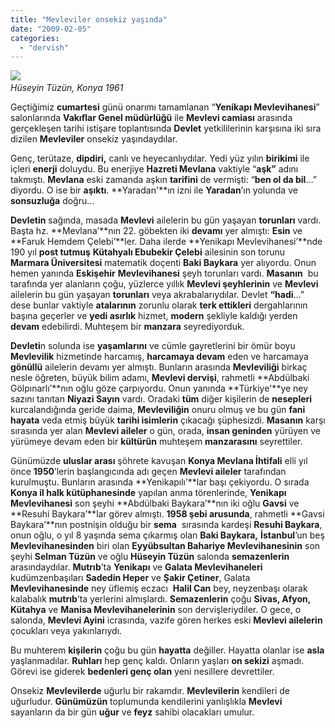 ```yaml
---
title: "Mevleviler onsekiz yaşında"
date: "2009-02-05"
categories: 
  - "dervish"
---
```


![](/uploads/image/hüss.jpg)   
_Hüseyin Tüzün, Konya 1961_

Geçtiğimiz **cumartesi** günü onarımı tamamlanan “**Yenikapı Mevlevihanesi**” salonlarında **Vakıflar Genel müdürlüğü** ile **Mevlevi camiası** arasında gerçekleşen tarihi istişare toplantısında **Devlet** yetkililerinin karşısına iki sıra dizilen **Mevleviler** onsekiz yaşındaydılar.

Genç, terütaze, **dipdiri,** canlı ve heyecanlıydılar. Yedi yüz yılın **birikimi** ile içleri **enerji** doluydu. Bu enerjiye **Hazreti Mevlana** vaktiyle “**aşk”** adını takmıştı. **Mevlana** eski zamanda aşkın **tarifini** de vermişti: “**ben ol da bil**…” diyordu. O ise bir **aşıktı**. **Yaradan'**ın izni ile **Yaradan**’ın yolunda ve **sonsuzluğa** doğru…

**Devletin** sağında, masada **Mevlevi** ailelerin bu gün yaşayan **torunları** vardı. Başta hz. **Mevlana’**nın 22. göbekten iki **devamı** yer almıştı: **Esin** ve **Faruk Hemdem Çelebi’**ler. Daha ilerde **Yenikapı Mevlevihanesi’**nde 190 yıl **post tutmuş** **Kütahyalı Ebubekir Çelebi** ailesinin son torunu **Marmara Üniversitesi** matematik doçenti **Baki Baykara** yer alıyordu. Onun hemen yanında **Eskişehir** **Mevlevihanesi** şeyh torunları vardı. **Masanın**  bu tarafında yer alanların çoğu, yüzlerce yıllık **Mevlevi şeyhlerinin** ve **Mevlevi** ailelerin bu gün yaşayan **torunları** veya akrabalarıydılar. Devlet **“hadi**…” dese bunlar vaktiyle **atalarının** zorunlu olarak **terk ettikleri** dergahlarının başına geçerler ve **yedi asırlık** hizmet, **modern** şekliyle kaldığı yerden **devam** edebilirdi. Muhteşem bir **manzara** seyrediyorduk.

**Devleti**n solunda ise **yaşamlarını** ve cümle gayretlerini bir ömür boyu **Mevlevilik** hizmetinde harcamış, **harcamaya devam** eden ve harcamaya **gönüllü** ailelerin devamı yer almıştı. Bunların arasında **Mevleviliği** birkaç nesle öğreten, büyük bilim adamı, **Mevlevi dervişi**, rahmetli **Abdülbaki Gölpınarlı’**nın oğlu göze çarpıyordu. Onun yanında **Türkiye'**ye ney sazını tanıtan **Niyazi Sayın** vardı. Oradaki **tüm** diğer kişilerin de **nesepleri** kurcalandığında geride daima, **Mevleviliğin** onuru olmuş ve bu gün **fani hayata** veda etmiş büyük **tarihi isimlerin** çıkacağı şüphesizdi. **Masanın** karşı sırasında yer alan **Mevlevi aileler** o gün, orada, **insan geninden** yürüyen ve yürümeye devam eden bir **kültürün** muhteşem **manzarasını** seyrettiler. 

Günümüzde **uluslar arası** şöhrete kavuşan **Konya Mevlana İhtifali** elli yıl önce **1950**’lerin başlangıcında adı geçen **Mevlevi aileler** tarafından kurulmuştu. Bunların arasında **Yenikapılı’**lar başı çekiyordu. O sırada **Konya il halk kütüphanesinde** yapılan anma törenlerinde, **Yenikapı Mevlevihanesi** son şeyhi **Abdülbaki Baykara’**nın iki oğlu **Gavsi** ve **Resuhi Baykara’**lar görev almıştı. **1958 şebi arusunda**, rahmetli **Gavsi Baykara’**nın postnişin olduğu bir **sema**  sırasında kardeşi **Resuhi Baykara**, onun oğlu, o yıl 8 yaşında sema çıkarmış olan **Baki Baykara,** **İstanbul**’un beş **Mevlevihanesinden** biri olan **Eyyübsultan Bahariye Mevlevihanesinin** son şeyhi **Selman Tüzün** ve oğlu **Hüseyin Tüzün** salonda **semazenlerin** arasındaydılar. **Mutrıb**’ta **Yenikapı** ve **Galata Mevlevihaneleri** kudümzenbaşıları **Sadedin Heper** ve **Şakir Çetiner**, Galata **Mevlevihanesinde** ney üflemiş eczacı  **Halil Can** bey, neyzenbaşı olarak kalabalık **mutrıb**’ta yerlerini almışlardı. **Semazenlerin** çoğu **Sivas, Afyon, Kütahya** ve **Manisa Mevlevihanelerinin** son dervişleriydiler. O gece, o salonda, **Mevlevi Ayini** icrasında, vazife gören herkes eski **Mevlevi ailelerin** çocukları veya yakınlarıydı.

Bu muhterem **kişilerin** çoğu bu gün **hayatta** değiller. Hayatta olanlar ise **asla** yaşlanmadılar. **Ruhları** hep genç kaldı. Onların yaşları **on sekizi** aşmadı. Görevi ise giderek **bedenleri genç olan** yeni nesillere devrettiler.

Onsekiz **Mevlevilerde** uğurlu bir rakamdır. **Mevlevilerin** kendileri de uğurludur. **Günümüzün** toplumunda kendilerini yanlışlıkla **Mevlevi** sayanların da bir gün **uğur** ve **feyz** sahibi olacakları umulur.
